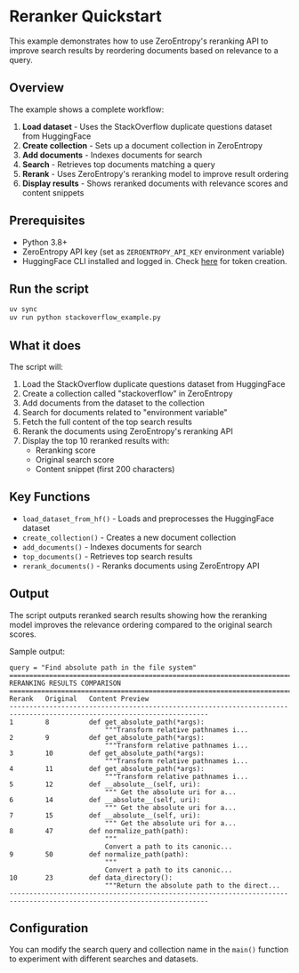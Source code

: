 # Reranker Quickstart

This example demonstrates how to use ZeroEntropy's reranking API to improve search results by reordering documents based on relevance to a query.

## Overview

The example shows a complete workflow:
1. **Load dataset** - Uses the StackOverflow duplicate questions dataset from HuggingFace
2. **Create collection** - Sets up a document collection in ZeroEntropy
3. **Add documents** - Indexes documents for search
4. **Search** - Retrieves top documents matching a query
5. **Rerank** - Uses ZeroEntropy's reranking model to improve result ordering
6. **Display results** - Shows reranked documents with relevance scores and content snippets

## Prerequisites

- Python 3.8+
- ZeroEntropy API key (set as `ZEROENTROPY_API_KEY` environment variable)
- HuggingFace CLI installed and logged in. Check [here](https://huggingface.co/settings/tokens) for token creation.

## Run the script

```bash
uv sync
uv run python stackoverflow_example.py
```

## What it does

The script will:
1. Load the StackOverflow duplicate questions dataset from HuggingFace
2. Create a collection called "stackoverflow" in ZeroEntropy
3. Add documents from the dataset to the collection
4. Search for documents related to "environment variable"
5. Fetch the full content of the top search results
6. Rerank the documents using ZeroEntropy's reranking API
7. Display the top 10 reranked results with:
   - Reranking score
   - Original search score  
   - Content snippet (first 200 characters)

## Key Functions

- `load_dataset_from_hf()` - Loads and preprocesses the HuggingFace dataset
- `create_collection()` - Creates a new document collection
- `add_documents()` - Indexes documents for search
- `top_documents()` - Retrieves top search results
- `rerank_documents()` - Reranks documents using ZeroEntropy API

## Output

The script outputs reranked search results showing how the reranking model improves the relevance ordering compared to the original search scores.

Sample output:
```
query = "Find absolute path in the file system"
========================================================================================================================
RERANKING RESULTS COMPARISON
========================================================================================================================
Rerank   Original   Content Preview                                                       
------------------------------------------------------------------------------------------------------------------------
1        8          def get_absolute_path(*args):
                        """Transform relative pathnames i...
2        9          def get_absolute_path(*args):
                        """Transform relative pathnames i...
3        10         def get_absolute_path(*args):
                        """Transform relative pathnames i...
4        11         def get_absolute_path(*args):
                        """Transform relative pathnames i...
5        12         def __absolute__(self, uri):
                        """ Get the absolute uri for a...
6        14         def __absolute__(self, uri):
                        """ Get the absolute uri for a...
7        15         def __absolute__(self, uri):
                        """ Get the absolute uri for a...
8        47         def normalize_path(path):
                        """
                        Convert a path to its canonic...
9        50         def normalize_path(path):
                        """
                        Convert a path to its canonic...
10       23         def data_directory():
                        """Return the absolute path to the direct...
------------------------------------------------------------------------------------------------------------------------
```

## Configuration

You can modify the search query and collection name in the `main()` function to experiment with different searches and datasets.
